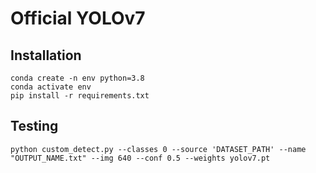 # Official YOLOv7



## Installation

``` shell
conda create -n env python=3.8
conda activate env
pip install -r requirements.txt
```

## Testing

``` shell
python custom_detect.py --classes 0 --source 'DATASET_PATH' --name "OUTPUT_NAME.txt" --img 640 --conf 0.5 --weights yolov7.pt
```
